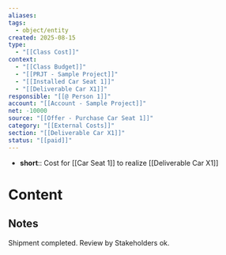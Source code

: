 ```yaml
---
aliases:
tags:
  - object/entity
created: 2025-08-15
type:
  - "[[Class Cost]]"
context:
  - "[[Class Budget]]"
  - "[[PRJT - Sample Project]]"
  - "[[Installed Car Seat 1]]"
  - "[[Deliverable Car X1]]"
responsible: "[[@ Person 1]]"
account: "[[Account - Sample Project]]"
net: -10000
source: "[[Offer - Purchase Car Seat 1]]"
category: "[[External Costs]]"
section: "[[Deliverable Car X1]]"
status: "[[paid]]"
---
```

- **short**:: Cost for [[Car Seat 1]] to realize [[Deliverable Car X1]]
# Content

## Notes
Shipment completed. 
Review by Stakeholders ok. 
